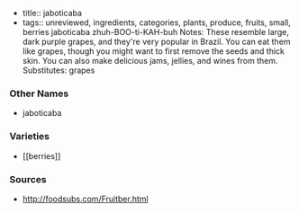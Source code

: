 - title:: jaboticaba
- tags:: unreviewed, ingredients, categories, plants, produce, fruits, small, berries
jaboticaba zhuh-BOO-ti-KAH-buh Notes: These resemble large, dark purple grapes, and they're very popular in Brazil. You can eat them like grapes, though you might want to first remove the seeds and thick skin. You can also make delicious jams, jellies, and wines from them. Substitutes: grapes

### Other Names

* jaboticaba

### Varieties

* [[berries]]

### Sources
* http://foodsubs.com/Fruitber.html
